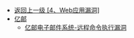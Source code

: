 - [返回上一级 [4、Web应用漏洞]](/4、Web应用漏洞)
- [亿邮](/4、Web应用漏洞/亿邮/)
  - [亿邮电子邮件系统-远程命令执行漏洞](/4、Web应用漏洞/亿邮/亿邮电子邮件系统-远程命令执行漏洞.md)
